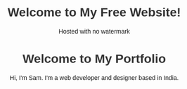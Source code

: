 <!-- index.html -->
<!DOCTYPE html>
<html>
<head>
  <title>My Free Website</title>
  <style>
    body { font-family: Arial, sans-serif; text-align: center; margin-top: 50px; }
    h1 { color: #333; }
  </style>
</head>
<body>
  <h1>Welcome to My Free Website!</h1>
  <p>Hosted with no watermark</p>
</body>
</html>
<h1>Welcome to My Portfolio</h1>
<p>Hi, I'm Sam. I'm a web developer and designer based in India.</p>
